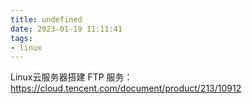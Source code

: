 ```yaml
---
title: undefined
date: 2023-01-19 11:11:41
tags:
- linux
---
```


Linux云服务器搭建 FTP 服务：https://cloud.tencent.com/document/product/213/10912

